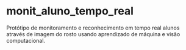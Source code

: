 # monit_aluno_tempo_real
Protótipo de monitoramento e reconhecimento em tempo real alunos através de imagem do rosto  usando aprendizado de máquina e visão computacional.
